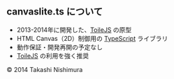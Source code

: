 ## canvaslite.ts について
* 2013-2014年に開発した、[ToileJS](https://github.com/TakashiNishimura/toile.js/blob/master/README.md) の原型
* HTML Canvas（2D）制御用の [TypeScript](https://github.com/TakashiNishimura/HelloWorld/blob/master/languages/TypeScript/TypeScript_reference.md) ライブラリ
* 動作保証・開発再開の予定なし
* [ToileJS](https://github.com/TakashiNishimura/toile.js/blob/master/README.md) の利用を強く推奨

© 2014 Takashi Nishimura

